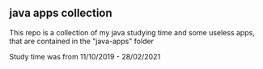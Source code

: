 ## java apps collection

This repo is a collection of my java studying time and some useless apps, that are contained in the "java-apps" folder

Study time was from 11/10/2019 - 28/02/2021

